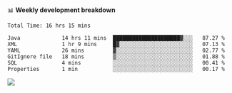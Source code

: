 

📊 **Weekly development breakdown**
<!--START_SECTION:waka-->

```text
Total Time: 16 hrs 15 mins

Java             14 hrs 11 mins  █████████████████████▓░░░   87.27 %
XML              1 hr 9 mins     █▓░░░░░░░░░░░░░░░░░░░░░░░   07.13 %
YAML             26 mins         ▓░░░░░░░░░░░░░░░░░░░░░░░░   02.77 %
GitIgnore file   18 mins         ▒░░░░░░░░░░░░░░░░░░░░░░░░   01.88 %
SQL              4 mins          ░░░░░░░░░░░░░░░░░░░░░░░░░   00.41 %
Properties       1 min           ░░░░░░░░░░░░░░░░░░░░░░░░░   00.17 %
```

<!--END_SECTION:waka-->

<p align="left" dir="auto">
  <a href="#">
    <img src="https://github-readme-stats.vercel.app/api?username=JiHongYuan&show_icons=true&inc">
  </a>
</p>
